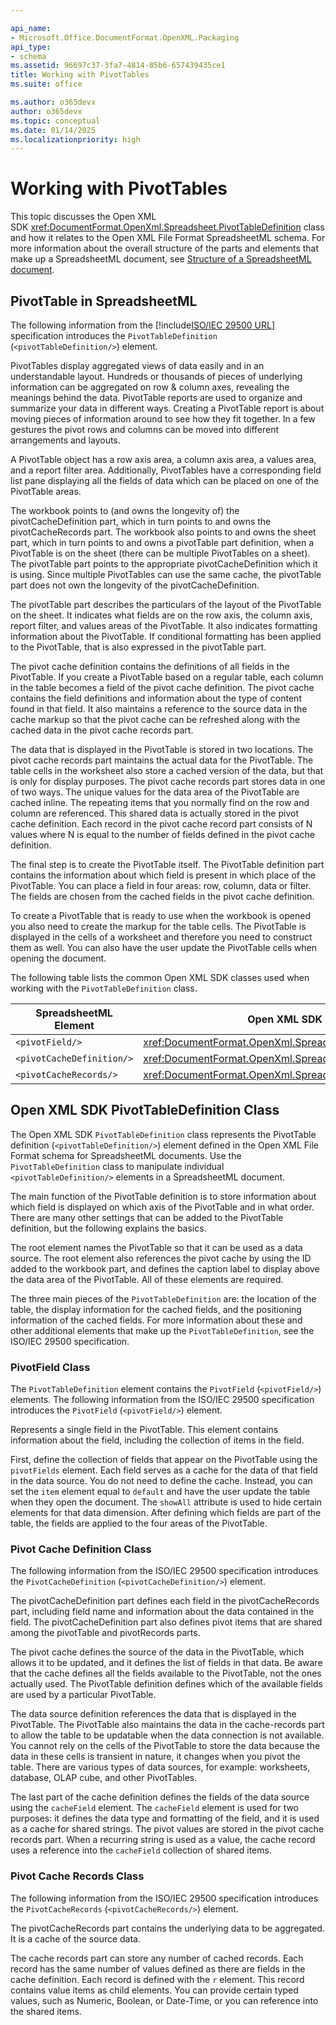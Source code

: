 ```yaml
---

api_name:
- Microsoft.Office.DocumentFormat.OpenXML.Packaging
api_type:
- schema
ms.assetid: 96697c37-3fa7-4814-85b6-657439435ce1
title: Working with PivotTables
ms.suite: office

ms.author: o365devx
author: o365devx
ms.topic: conceptual
ms.date: 01/14/2025
ms.localizationpriority: high
---
```


# Working with PivotTables

This topic discusses the Open XML SDK <xref:DocumentFormat.OpenXml.Spreadsheet.PivotTableDefinition> class and how it relates to the Open XML File Format SpreadsheetML schema. For more information about the overall structure of the parts and elements that make up a SpreadsheetML document, see
[Structure of a SpreadsheetML document](structure-of-a-spreadsheetml-document.md).

## PivotTable in SpreadsheetML

The following information from the [!include[ISO/IEC 29500 URL](../includes/iso-iec-29500-link.md)] specification introduces the `PivotTableDefinition` (`<pivotTableDefinition/>`) element.

PivotTables display aggregated views of data easily and in an
understandable layout. Hundreds or thousands of pieces of underlying
information can be aggregated on row & column axes, revealing the
meanings behind the data. PivotTable reports are used to organize and
summarize your data in different ways. Creating a PivotTable report is
about moving pieces of information around to see how they fit together.
In a few gestures the pivot rows and columns can be moved into different
arrangements and layouts.

A PivotTable object has a row axis area, a column axis area, a values
area, and a report filter area. Additionally, PivotTables have a
corresponding field list pane displaying all the fields of data which
can be placed on one of the PivotTable areas.

The workbook points to (and owns the longevity of) the
pivotCacheDefinition part, which in turn points to and owns the
pivotCacheRecords part. The workbook also points to and owns the sheet
part, which in turn points to and owns a pivotTable part definition,
when a PivotTable is on the sheet (there can be multiple PivotTables on
a sheet). The pivotTable part points to the appropriate
pivotCacheDefinition which it is using. Since multiple PivotTables can
use the same cache, the pivotTable part does not own the longevity of
the pivotCacheDefinition.

The pivotTable part describes the particulars of the layout of the
PivotTable on the sheet. It indicates what fields are on the row axis,
the column axis, report filter, and values areas of the PivotTable. It
also indicates formatting information about the PivotTable. If
conditional formatting has been applied to the PivotTable, that is also
expressed in the pivotTable part.

The pivot cache definition contains the definitions of all fields in the
PivotTable. If you create a PivotTable based on a regular table, each
column in the table becomes a field of the pivot cache definition. The
pivot cache contains the field definitions and information about the
type of content found in that field. It also maintains a reference to
the source data in the cache markup so that the pivot cache can be
refreshed along with the cached data in the pivot cache records part.

The data that is displayed in the PivotTable is stored in two locations.
The pivot cache records part maintains the actual data for the
PivotTable. The table cells in the worksheet also store a cached version
of the data, but that is only for display purposes. The pivot cache
records part stores data in one of two ways. The unique values for the
data area of the PivotTable are cached inline. The repeating items that
you normally find on the row and column are referenced. This shared data
is actually stored in the pivot cache definition. Each record in the
pivot cache record part consists of N values where N is equal to the
number of fields defined in the pivot cache definition.

The final step is to create the PivotTable itself. The PivotTable
definition part contains the information about which field is present in
which place of the PivotTable. You can place a field in four areas: row,
column, data or filter. The fields are chosen from the cached fields in
the pivot cache definition.

To create a PivotTable that is ready to use when the workbook is opened
you also need to create the markup for the table cells. The PivotTable
is displayed in the cells of a worksheet and therefore you need to
construct them as well. You can also have the user update the PivotTable
cells when opening the document.

The following table lists the common Open XML SDK classes used when working with the `PivotTableDefinition` class.

| **SpreadsheetML Element** | **Open XML SDK Class**                                                      |
|---------------------------|-------------------------------------------------------------------------------------------------------------------|
|  `<pivotField/>`            | <xref:DocumentFormat.OpenXml.Spreadsheet.PivotField>           |
|  `<pivotCacheDefinition/>`  | <xref:DocumentFormat.OpenXml.Spreadsheet.PivotCacheDefinition> |
|  `<pivotCacheRecords/>`     | <xref:DocumentFormat.OpenXml.Spreadsheet.PivotCacheRecords>    |

## Open XML SDK PivotTableDefinition Class

The Open XML SDK `PivotTableDefinition`
class represents the PivotTable definition (`<pivotTableDefinition/>`) element defined in the Open XML File Format schema for SpreadsheetML documents. Use the `PivotTableDefinition` class to manipulate individual `<pivotTableDefinition/>` elements in a SpreadsheetML document.

The main function of the PivotTable definition is to store information
about which field is displayed on which axis of the PivotTable and in
what order. There are many other settings that can be added to the
PivotTable definition, but the following explains the basics.

The root element names the PivotTable so that it can be used as a data
source. The root element also references the pivot cache by using the ID
added to the workbook part, and defines the caption label to display
above the data area of the PivotTable. All of these elements are
required.

The three main pieces of the `PivotTableDefinition` are: the location of the
table, the display information for the cached fields, and the
positioning information of the cached fields. For more information about
these and other additional elements that make up the `PivotTableDefinition`, see the ISO/IEC 29500
specification.

### PivotField Class

The `PivotTableDefinition` element contains the `PivotField` (`<pivotField/>`) elements. The following information from the ISO/IEC 29500 specification introduces the `PivotField` (`<pivotField/>`) element.

Represents a single field in the PivotTable. This element contains information about the field, including the collection of items in the field.

First, define the collection of fields that appear on the PivotTable
using the `pivotFields` element. Each field
serves as a cache for the data of that field in the data source. You do
not need to define the cache. Instead, you can set the `item` element equal to `default` and have the user update the table when
they open the document. The `showAll`
attribute is used to hide certain elements for that data dimension.
After defining which fields are part of the table, the fields are
applied to the four areas of the PivotTable.

### Pivot Cache Definition Class

The following information from the ISO/IEC 29500 specification introduces the `PivotCacheDefinition` (`<pivotCacheDefinition/>`) element.

The pivotCacheDefinition part defines each field in the
pivotCacheRecords part, including field name and information about the
data contained in the field. The pivotCacheDefinition part also defines
pivot items that are shared among the pivotTable and pivotRecords parts.

The pivot cache defines the source of the data in the PivotTable, which
allows it to be updated, and it defines the list of fields in that data.
Be aware that the cache defines all the fields available to the
PivotTable, not the ones actually used. The PivotTable definition
defines which of the available fields are used by a particular
PivotTable.

The data source definition references the data that is displayed in the
PivotTable. The PivotTable also maintains the data in the cache-records
part to allow the table to be updatable when the data connection is not
available. You cannot rely on the cells of the PivotTable to store the
data because the data in these cells is transient in nature, it changes
when you pivot the table. There are various types of data sources, for
example: worksheets, database, OLAP cube, and other PivotTables.

The last part of the cache definition defines the fields of the data
source using the `cacheField` element. The
`cacheField` element is used for two
purposes: it defines the data type and formatting of the field, and it
is used as a cache for shared strings. The pivot values are stored in
the pivot cache records part. When a recurring string is used as a
value, the cache record uses a reference into the `cacheField` collection of shared items.

### Pivot Cache Records Class

The following information from the ISO/IEC 29500 specification introduces the `PivotCacheRecords` (`<pivotCacheRecords/>`) element.

The pivotCacheRecords part contains the underlying data to be aggregated. It is a cache of the source data.

The cache records part can store any number of cached records. Each record has the same number of values defined as there are fields in the cache definition. Each record is defined with the `r` element. This record contains value items as child elements. You can provide certain typed values, such as Numeric, Boolean, or Date-Time, or you can reference into the shared items.
